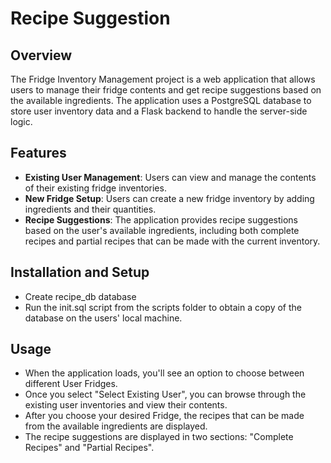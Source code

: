 # Recipe Suggestion

## Overview
The Fridge Inventory Management project is a web application that allows users to manage their fridge contents and get recipe suggestions based on the available ingredients. The application uses a PostgreSQL database to store user inventory data and a Flask backend to handle the server-side logic.

## Features
- **Existing User Management**: Users can view and manage the contents of their existing fridge inventories.
- **New Fridge Setup**: Users can create a new fridge inventory by adding ingredients and their quantities.
- **Recipe Suggestions**: The application provides recipe suggestions based on the user's available ingredients, including both complete recipes and partial recipes that can be made with the current inventory.

## Installation and Setup
- Create recipe_db database
- Run the init.sql script from the scripts folder to obtain a copy of the database on the users' local machine.


## Usage
- When the application loads, you'll see an option to choose between different User Fridges.
- Once you select "Select Existing User", you can browse through the existing user inventories and view their contents.
- After you choose your desired Fridge, the recipes that can be made from the available ingredients are displayed.
- The recipe suggestions are displayed in two sections: "Complete Recipes" and "Partial Recipes".
